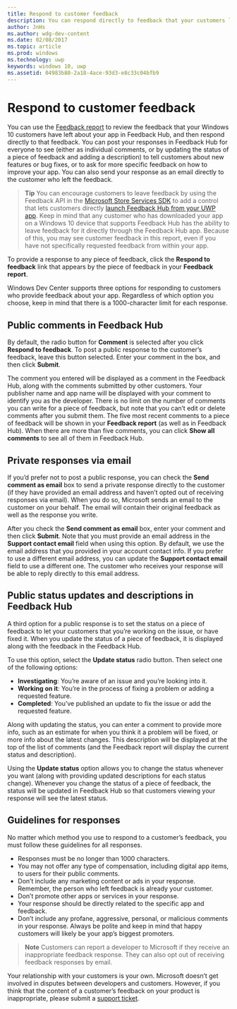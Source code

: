 ```yaml
---
title: Respond to customer feedback
description: You can respond directly to feedback that your customers leave in Feedback Hub.
author: JnHs
ms.author: wdg-dev-content
ms.date: 02/08/2017
ms.topic: article
ms.prod: windows
ms.technology: uwp
keywords: windows 10, uwp
ms.assetid: 04983b80-2a18-4ace-93d3-e8c33c04bfb9
---
```


# Respond to customer feedback

You can use the [Feedback report](feedback-report.md) to review the feedback that your Windows 10 customers have left about your app in Feedback Hub, and then respond directly to that feedback. You can post your responses in Feedback Hub for everyone to see (either as individual comments, or by updating the status of a piece of feedback and adding a description) to tell customers about new features or bug fixes, or to ask for more specific feedback on how to improve your app. You can also send your response as an email directly to the customer who left the feedback.

> **Tip** You can encourage customers to leave feedback by using the Feedback API in the [Microsoft Store Services SDK](http://aka.ms/store-em-sdk) to add a control that lets customers directly [launch Feedback Hub from your UWP app](../monetize/launch-feedback-hub-from-your-app.md). Keep in mind that any customer who has downloaded your app on a Windows 10 device that supports Feedback Hub has the ability to leave feedback for it directly through the Feedback Hub app. Because of this, you may see customer feedback in this report, even if you have not specifically requested feedback from within your app.

To provide a response to any piece of feedback, click the **Respond to feedback** link that appears by the piece of feedback in your **Feedback report**.

Windows Dev Center supports three options for responding to customers who provide feedback about your app. Regardless of which option you choose, keep in mind that there is a 1000-character limit for each response.

## Public comments in Feedback Hub

By default, the radio button for **Comment** is selected after you click **Respond to feedback**. To post a public response to the customer’s feedback, leave this button selected. Enter your comment in the box, and then click **Submit**.

The comment you entered will be displayed as a comment in the Feedback Hub, along with the comments submitted by other customers. Your publisher name and app name will be displayed with your comment to identify you as the developer. There is no limit on the number of comments you can write for a piece of feedback, but note that you can’t edit or delete comments after you submit them. The five most recent comments to a piece of feedback will be shown in your **Feedback report** (as well as in Feedback Hub). When there are more than five comments, you can click **Show all comments** to see all of them in Feedback Hub.

## Private responses via email

If you’d prefer not to post a public response, you can check the **Send comment as email** box to send a private response directly to the customer (if they have provided an email address and haven’t opted out of receiving responses via email). When you do so, Microsoft sends an email to the customer on your behalf. The email will contain their original feedback as well as the response you write.

After you check the **Send comment as email** box, enter your comment and then click **Submit**. Note that you must provide an email address in the **Support contact email** field when using this option. By default, we use the email address that you provided in your account contact info. If you prefer to use a different email address, you can update the **Support contact email** field to use a different one. The customer who receives your response will be able to reply directly to this email address.

## Public status updates and descriptions in Feedback Hub

A third option for a public response is to set the status on a piece of feedback to let your customers that you’re working on the issue, or have fixed it. When you update the status of a piece of feedback, it is displayed along with the feedback in the Feedback Hub.

To use this option, select the **Update status** radio button. Then select one of the following options:

- **Investigating**: You’re aware of an issue and you’re looking into it.
- **Working on it**: You’re in the process of fixing a problem or adding a requested feature.
- **Completed**: You’ve published an update to fix the issue or add the requested feature.

Along with updating the status, you can enter a comment to provide more info, such as an estimate for when you think it a problem will be fixed, or more info about the latest changes. This description will be displayed at the top of the list of comments (and the Feedback report will display the current status and description).

Using the **Update status** option allows you to change the status whenever you want (along with providing updated descriptions for each status change). Whenever you change the status of a piece of feedback, the status will be updated in Feedback Hub so that customers viewing your response will see the latest status.

## Guidelines for responses
No matter which method you use to respond to a customer’s feedback, you must follow these guidelines for all responses.
- Responses must be no longer than 1000 characters.
- You may not offer any type of compensation, including digital app items, to users for their public comments.
- Don’t include any marketing content or ads in your response. Remember, the person who left feedback is already your customer.
- Don’t promote other apps or services in your response.
- Your response should be directly related to the specific app and feedback.
- Don’t include any profane, aggressive, personal, or malicious comments in your response. Always be polite and keep in mind that happy customers will likely be your app’s biggest promoters.

> **Note** Customers can report a developer to Microsoft if they receive an inappropriate feedback response. They can also opt out of receiving feedback responses by email.

Your relationship with your customers is your own. Microsoft doesn’t get involved in disputes between developers and customers. However, if you think that the content of a customer’s feedback on your product is inappropriate, please submit a [support ticket](http://go.microsoft.com/fwlink/p/?LinkID=401178).
